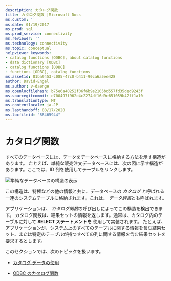 ```yaml
---
description: カタログ関数
title: カタログ関数 |Microsoft Docs
ms.custom: ''
ms.date: 01/19/2017
ms.prod: sql
ms.prod_service: connectivity
ms.reviewer: ''
ms.technology: connectivity
ms.topic: conceptual
helpviewer_keywords:
- catalog functions [ODBC], about catalog functions
- data dictionary [ODBC]
- catalog functions [ODBC]
- functions [ODBC], catalog functions
ms.assetid: 81ba9453-c085-47c0-b411-90ca6a5ee428
author: David-Engel
ms.author: v-daenge
ms.openlocfilehash: b75e6a40252f06f6b9e2105bd557fd35ded9243f
ms.sourcegitcommit: e700497f962e4c2274df16d9e651059b42ff1a10
ms.translationtype: MT
ms.contentlocale: ja-JP
ms.lasthandoff: 08/17/2020
ms.locfileid: "88465944"
---
```

# <a name="catalog-functions"></a>カタログ関数
すべてのデータベースには、データをデータベースに格納する方法を示す構造があります。 たとえば、単純な販売注文データベースには、次の図に示す構造があります。ここでは、ID 列を使用してテーブルをリンクします。  
  
 ![単純なデータベースの構造の表示](../../../odbc/reference/develop-app/media/pr19.gif "pr19")  
  
 この構造は、特権などの他の情報と共に、データベースの *カタログ* と呼ばれる一連のシステムテーブルに格納されます。これは、 *データ辞書*とも呼ばれます。  
  
 アプリケーションは、 *カタログ関数*の呼び出しによってこの構造を検出できます。 カタログ関数は、結果セットの情報を返します。通常は、カタログ内のテーブルに対して **SELECT ステートメントを** 使用して実装されます。 たとえば、アプリケーションが、システム上のすべてのテーブルに関する情報を含む結果セット、または特定のテーブルが持つすべての列に関する情報を含む結果セットを要求するとします。  
  
 このセクションでは、次のトピックを扱います。  
  
-   [カタログ データの使用](../../../odbc/reference/develop-app/uses-of-catalog-data.md)  
  
-   [ODBC のカタログ関数](../../../odbc/reference/develop-app/catalog-functions-in-odbc.md)
